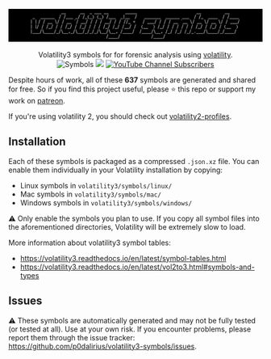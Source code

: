 ![](./.github/banner.png)

<p align="center">
  Volatility3 symbols for for forensic analysis using <a href="https://github.com/volatility-foundation/volatility">volatility</a>.
  <br>
  <img alt="Symbols" src="https://img.shields.io/badge/symbols-637-brightgreen">
  <a href="https://twitter.com/intent/follow?screen_name=podalirius_" title="Follow"><img src="https://img.shields.io/twitter/follow/podalirius_?label=Podalirius&style=social"></a>
  <a href="https://www.youtube.com/channel/UCF_x5O7CSfr82AfNVTKOv_A?sub_confirmation=1" title="Subscribe"><img alt="YouTube Channel Subscribers" src="https://img.shields.io/youtube/channel/subscribers/UCF_x5O7CSfr82AfNVTKOv_A?style=social"></a>
  <br>
</p>

Despite hours of work, all of these **637** symbols are generated and shared for free. So if you find this project useful, please ⭐ this repo or support my work on [patreon](https://www.patreon.com/podalirius).

If you're using volatility 2, you should check out [volatility2-profiles](https://github.com/p0dalirius/volatility2-profiles).

## Installation

Each of these symbols is packaged as a compressed `.json.xz` file. You can enable them individually in your Volatility installation by copying:

 - Linux symbols in `volatility3/symbols/linux/`
 - Mac symbols in `volatility3/symbols/mac/`
 - Windows symbols in `volatility3/symbols/windows/`

:warning: Only enable the symbols you plan to use. If you copy all symbol files into the aforementioned directories, Volatility will be extremely slow to load.

More information about volatility3 symbol tables:
 + https://volatility3.readthedocs.io/en/latest/symbol-tables.html
 + https://volatility3.readthedocs.io/en/latest/vol2to3.html#symbols-and-types

## Issues

:warning: These symbols are automatically generated and may not be fully tested (or tested at all). Use at your own risk. If you encounter problems, please report them through the issue tracker: https://github.com/p0dalirius/volatility3-symbols/issues.
